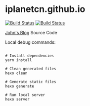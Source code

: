 # iplanetcn.github.io

[![Build Status](https://github.com/iplanetcn/iplanetcn.github.io/actions/workflows/build.yaml/badge.svg)](https://github.com/iplanetcn/iplanetcn.github.io/actions/workflows/build.yaml)
[![Build Status](https://github.com/iplanetcn/iplanetcn.github.io/actions/workflows/pages/pages-build-deployment/badge.svg)](https://github.com/iplanetcn/iplanetcn.github.io/actions/workflows/pages/pages-build-deployment)

[John's Blog](http://iplanetcn.github.io/) Source Code

Local debug commands:   
```shell

# Install dependencies
yarn install

# Clean generated files
hexo clean

# Generate static files
hexo generate

# Run local server
hexo server

```